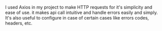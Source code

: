 I used Axios in my project to make HTTP requests for it's simplicity and ease of
use. it makes api call intuitive and handle errors easily and simply. It's also
useful to configure in case of certain cases like errors codes, headers, etc.
